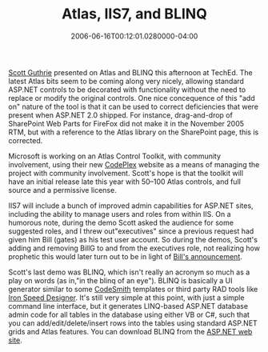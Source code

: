 ﻿---
title: Atlas, IIS7, and BLINQ
date: "2006-06-16T00:12:01.0280000-04:00"
description: Scott Guthrie presented on Atlas and BLINQ this afternoon at
featuredImage: /img/default-post-image.jpg
---

[Scott Guthrie](http://weblogs.asp.net/scottgu) presented on Atlas and BLINQ this afternoon at TechEd. The latest Atlas bits seem to be coming along very nicely, allowing standard ASP.NET controls to be decorated with functionality without the need to replace or modify the original controls. One nice concequence of this "add on" nature of the tool is that it can be used to correct deficiencies that were present when ASP.NET 2.0 shipped. For instance, drag-and-drop of SharePoint Web Parts for FireFox did not make it in the November 2005 RTM, but with a reference to the Atlas library on the SharePoint page, this is corrected.

Microsoft is working on an Atlas Control Toolkit, with community involvement, using their new [CodePlex](http://codeplex.com/) website as a means of managing the project with community involvement. Scott's hope is that the toolkit will have an initial release late this year with 50–100 Atlas controls, and full source and a permissive license.

IIS7 will include a bunch of improved admin capabilities for ASP.NET sites, including the ability to manage users and roles from within IIS. On a humorous note, during the demo Scott asked the audience for some suggested roles, and I threw out"executives" since a previous request had given him Bill (gates) as his test user account. So during the demos, Scott's adding and removing BillG to and from the executives role, not realizing how prophetic this would later turn out to be in light of [Bill's announcement](http://news.com.com/Gates+stepping+down+from+full-time+Microsoft+role/2100-1014_3-6084396.html?tag=newsmap).

Scott's last demo was BLINQ, which isn't really an acronym so much as a play on words (as in,"in the blinq of an eye"). BLINQ is basically a UI generator similar to some [CodeSmith](http://codesmithtools.com/) templates or third party RAD tools like [Iron Speed Designer](http://ironspeed.com/). It's still very simple at this point, with just a simple command line interface, but it generates LINQ-based ASP.NET database admin code for all tables in the database using either VB or C#, such that you can add/edit/delete/insert rows into the tables using standard ASP.NET grids and Atlas features. You can download BLINQ from the [ASP.NET web site](http://asp.net/).

